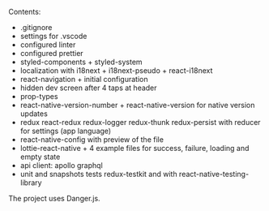 Contents:

- .gitignore
- settings for .vscode
- configured linter
- configured prettier
- styled-components + styled-system
- localization with i18next + i18next-pseudo + react-i18next
- react-navigation + initial configuration
- hidden dev screen after 4 taps at header
- prop-types
- react-native-version-number + react-native-version for native version updates
- redux react-redux redux-logger redux-thunk redux-persist with reducer for settings (app language)
- react-native-config with preview of the file
- lottie-react-native + 4 example files for success, failure, loading and empty state
- api client: apollo graphql
- unit and snapshots tests redux-testkit and with react-native-testing-library

The project uses Danger.js.

